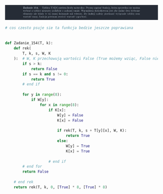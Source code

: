 <picture>
  <source srcset="../../srt/zbior_zadan/154.png" media="(prefers-color-scheme: light)">
  <source srcset="../../srt/zbior_zadan/black_154.png" media="(prefers-color-scheme: dark)">
  <img src="../../srt/zbior_zadan/black_154.png" alt="zadanie 154">
</picture>

```python
# cos czesto psuje sie ta funkcja bedzie jeszcze poprawiana


def Zadanie_154(T, k):
    def rek(
        T, k, s, W, K
    ):  # W, K przechowują wartości False (True możemy wziąc, False nie możemy) np. W[4] == True, to z niej nie wzięliśmy
        if s > k:
            return False
        if s == k and s != 0:
            return True
        # end if

        for y in range(8):
            if W[y]:
                for x in range(8):
                    if K[x]:
                        W[y] = False
                        K[x] = False

                        if rek(T, k, s + T[y][x], W, K):
                            return True
                        else:
                            W[y] = True
                            K[x] = True

                    # end if
        # end for
        return False

    # end rek
    return rek(T, k, 0, [True] * 8, [True] * 8)



```